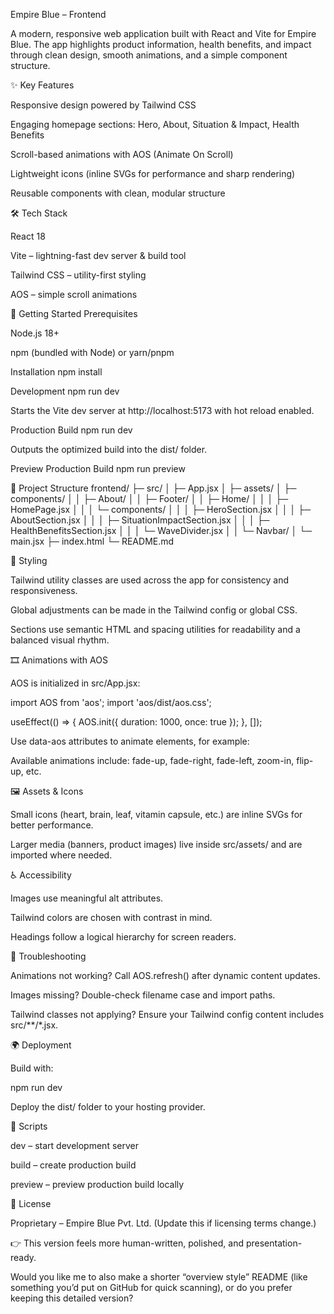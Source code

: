 Empire Blue – Frontend

A modern, responsive web application built with React and Vite for Empire Blue.
The app highlights product information, health benefits, and impact through clean design, smooth animations, and a simple component structure.

✨ Key Features

Responsive design powered by Tailwind CSS

Engaging homepage sections: Hero, About, Situation & Impact, Health Benefits

Scroll-based animations with AOS (Animate On Scroll)

Lightweight icons (inline SVGs for performance and sharp rendering)

Reusable components with clean, modular structure

🛠️ Tech Stack

React 18

Vite
 – lightning-fast dev server & build tool

Tailwind CSS
 – utility-first styling

AOS
 – simple scroll animations

🚀 Getting Started
Prerequisites

Node.js 18+

npm (bundled with Node) or yarn/pnpm

Installation
npm install

Development
npm run dev


Starts the Vite dev server at http://localhost:5173
 with hot reload enabled.

Production Build
npm run dev


Outputs the optimized build into the dist/ folder.

Preview Production Build
npm run preview

📂 Project Structure
frontend/
├─ src/
│  ├─ App.jsx
│  ├─ assets/
│  ├─ components/
│  │  ├─ About/
│  │  ├─ Footer/
│  │  ├─ Home/
│  │  │  ├─ HomePage.jsx
│  │  │  └─ components/
│  │  │     ├─ HeroSection.jsx
│  │  │     ├─ AboutSection.jsx
│  │  │     ├─ SituationImpactSection.jsx
│  │  │     ├─ HealthBenefitsSection.jsx
│  │  │     └─ WaveDivider.jsx
│  │  └─ Navbar/
│  └─ main.jsx
├─ index.html
└─ README.md

🎨 Styling

Tailwind utility classes are used across the app for consistency and responsiveness.

Global adjustments can be made in the Tailwind config or global CSS.

Sections use semantic HTML and spacing utilities for readability and a balanced visual rhythm.

🎞️ Animations with AOS

AOS is initialized in src/App.jsx:

import AOS from 'aos';
import 'aos/dist/aos.css';

useEffect(() => {
  AOS.init({ duration: 1000, once: true });
}, []);


Use data-aos attributes to animate elements, for example:

<div data-aos="fade-right" data-aos-delay="150" data-aos-duration="800"></div>


Available animations include: fade-up, fade-right, fade-left, zoom-in, flip-up, etc.

🖼️ Assets & Icons

Small icons (heart, brain, leaf, vitamin capsule, etc.) are inline SVGs for better performance.

Larger media (banners, product images) live inside src/assets/ and are imported where needed.

♿ Accessibility

Images use meaningful alt attributes.

Tailwind colors are chosen with contrast in mind.

Headings follow a logical hierarchy for screen readers.

🔧 Troubleshooting

Animations not working? Call AOS.refresh() after dynamic content updates.

Images missing? Double-check filename case and import paths.

Tailwind classes not applying? Ensure your Tailwind config content includes src/**/*.jsx.

🌍 Deployment

Build with:

npm run dev


Deploy the dist/ folder to your hosting provider.

📜 Scripts

dev – start development server

build – create production build

preview – preview production build locally

📄 License

Proprietary – Empire Blue Pvt. Ltd.
(Update this if licensing terms change.)

👉 This version feels more human-written, polished, and presentation-ready.

Would you like me to also make a shorter “overview style” README (like something you’d put on GitHub for quick scanning), or do you prefer keeping this detailed version?